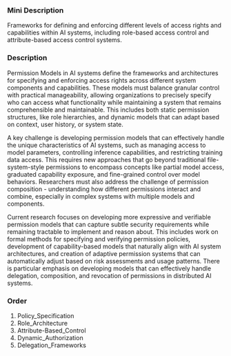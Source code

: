 ### Mini Description

Frameworks for defining and enforcing different levels of access rights and capabilities within AI systems, including role-based access control and attribute-based access control systems.

### Description

Permission Models in AI systems define the frameworks and architectures for specifying and enforcing access rights across different system components and capabilities. These models must balance granular control with practical manageability, allowing organizations to precisely specify who can access what functionality while maintaining a system that remains comprehensible and maintainable. This includes both static permission structures, like role hierarchies, and dynamic models that can adapt based on context, user history, or system state.

A key challenge is developing permission models that can effectively handle the unique characteristics of AI systems, such as managing access to model parameters, controlling inference capabilities, and restricting training data access. This requires new approaches that go beyond traditional file-system-style permissions to encompass concepts like partial model access, graduated capability exposure, and fine-grained control over model behaviors. Researchers must also address the challenge of permission composition - understanding how different permissions interact and combine, especially in complex systems with multiple models and components.

Current research focuses on developing more expressive and verifiable permission models that can capture subtle security requirements while remaining tractable to implement and reason about. This includes work on formal methods for specifying and verifying permission policies, development of capability-based models that naturally align with AI system architectures, and creation of adaptive permission systems that can automatically adjust based on risk assessments and usage patterns. There is particular emphasis on developing models that can effectively handle delegation, composition, and revocation of permissions in distributed AI systems.

### Order

1. Policy_Specification
2. Role_Architecture
3. Attribute-Based_Control
4. Dynamic_Authorization
5. Delegation_Frameworks
